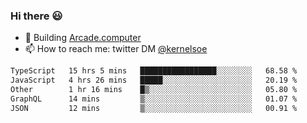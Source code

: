 ### Hi there 😃

- 🔨 Building [Arcade.computer](https://arcade.computer)
- 📫 How to reach me: twitter DM [@kernelsoe](https://twitter.com/kernelsoe)

<!--START_SECTION:waka-->

```txt
TypeScript   15 hrs 5 mins   █████████████████░░░░░░░░   68.58 %
JavaScript   4 hrs 26 mins   █████░░░░░░░░░░░░░░░░░░░░   20.19 %
Other        1 hr 16 mins    █▒░░░░░░░░░░░░░░░░░░░░░░░   05.80 %
GraphQL      14 mins         ▒░░░░░░░░░░░░░░░░░░░░░░░░   01.07 %
JSON         12 mins         ▒░░░░░░░░░░░░░░░░░░░░░░░░   00.91 %
```

<!--END_SECTION:waka-->
